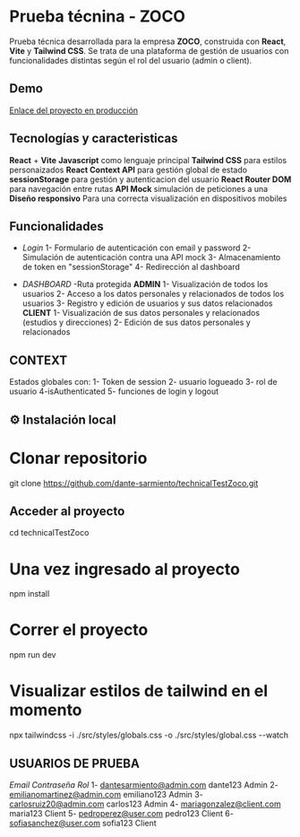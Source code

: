 # Prueba técnina - ZOCO

Prueba técnica desarrollada para la empresa **ZOCO**, construida con **React**, **Vite** y **Tailwind CSS**. Se trata de una plataforma de gestión de usuarios con funcionalidades distintas según el rol del usuario (admin o client).

## Demo
[Enlace del proyecto en producción](https://zocotechnicaltest.netlify.app)


## Tecnologías y caracteristicas

**React** + **Vite**
**Javascript** como lenguaje principal
**Tailwind CSS** para estilos personaizados
**React Context API** para gestión global de estado
**sessionStorage** para gestión y autenticacion del usuario
**React Router DOM** para navegación entre rutas
**API Mock** simulación de peticiones a una 
**Diseño responsivo** Para una correcta visualización en dispositivos mobiles

## Funcionalidades
- *Login*
  1- Formulario de autenticación con email y password
  2- Simulación de autenticación contra una API mock
  3- Almacenamiento de token en "sessionStorage"
  4- Redirección al dashboard

- *DASHBOARD*
-Ruta protegida
**ADMIN**
  1- Visualización de todos los usuarios
  2- Acceso a los datos personales y relacionados de todos los usuarios
  3- Registro y edición de usuarios y sus datos relacionados
**CLIENT**
  1- Visualización de sus datos personales y relacionados (estudios y direcciones)
  2- Edición de sus datos personales y relacionados

## CONTEXT
Estados globales con:
  1- Token de session
  2- usuario logueado
  3- rol de usuario
  4-isAuthenticated
  5- funciones de login y logout

## ⚙️ Instalación local

# Clonar repositorio
git clone https://github.com/dante-sarmiento/technicalTestZoco.git

## Acceder al proyecto
cd technicalTestZoco

# Una vez ingresado al proyecto
npm install

# Correr el proyecto
npm run dev

# Visualizar estilos de tailwind en el momento
npx tailwindcss -i ./src/styles/globals.css -o ./src/styles/global.css --watch


## USUARIOS DE PRUEBA ##
*Email*                              *Contraseña*             *Rol*
1- dantesarmiento@admin.com           dante123                 Admin
2- emilianomartinez@admin.com         emiliano123              Admin
3- carlosruiz20@admin.com             carlos123                Admin
4- mariagonzalez@client.com           maria123                 Client
5- pedroperez@user.com                pedro123                 Client
6- sofiasanchez@user.com              sofia123                 Client
